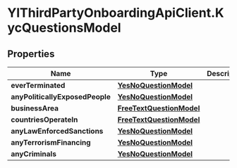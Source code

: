 # YlThirdPartyOnboardingApiClient.KycQuestionsModel

## Properties

Name | Type | Description | Notes
------------ | ------------- | ------------- | -------------
**everTerminated** | [**YesNoQuestionModel**](YesNoQuestionModel.md) |  | 
**anyPoliticallyExposedPeople** | [**YesNoQuestionModel**](YesNoQuestionModel.md) |  | 
**businessArea** | [**FreeTextQuestionModel**](FreeTextQuestionModel.md) |  | 
**countriesOperateIn** | [**FreeTextQuestionModel**](FreeTextQuestionModel.md) |  | 
**anyLawEnforcedSanctions** | [**YesNoQuestionModel**](YesNoQuestionModel.md) |  | 
**anyTerrorismFinancing** | [**YesNoQuestionModel**](YesNoQuestionModel.md) |  | 
**anyCriminals** | [**YesNoQuestionModel**](YesNoQuestionModel.md) |  | 


